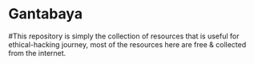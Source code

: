 # Gantabaya
#This repository is simply the collection of resources that is useful for ethical-hacking journey, most of the resources here are free & collected from the internet.

